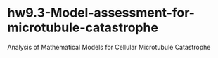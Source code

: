 # hw9.3-Model-assessment-for-microtubule-catastrophe
Analysis of Mathematical Models for Cellular Microtubule Catastrophe
